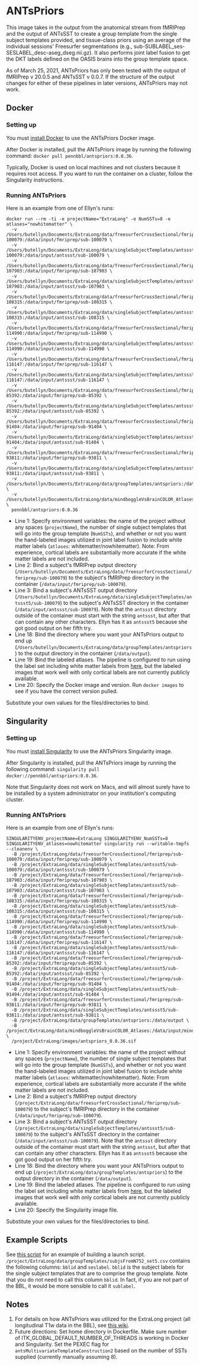 # ANTsPriors

This image takes in the output from the anatomical stream from fMRIPrep and
the output of ANTsSST to create a group template from the single subject templates
provided, and tissue-class priors using an average of the individual sessions'
Freesurfer segmentations (e.g., sub-SUBLABEL_ses-SESLABEL_desc-aseg_dseg.nii.gz).
It also performs joint label fusion to get the DKT labels defined on the OASIS brains
into the group template space.

As of March 25, 2021, ANTsPriors has only been tested with the output of
fMRIPrep v 20.0.5 and ANTsSST v 0.0.7. If the structure of the output changes
for either of these pipelines in later versions, ANTsPriors may not work.

## Docker
### Setting up
You must [install Docker](https://docs.docker.com/get-docker/) to use the ANTsPriors
Docker image.

After Docker is installed, pull the ANTsPriors image by running the following command:
`docker pull pennbbl/antspriors:0.0.36`.

Typically, Docker is used on local machines and not clusters because it requires
root access. If you want to run the container on a cluster, follow the Singularity
instructions.

### Running ANTsPriors
Here is an example from one of Ellyn's runs:
```
docker run --rm -ti -e projectName="ExtraLong" -e NumSSTs=8 -e atlases="nowhitematter" \
  -v /Users/butellyn/Documents/ExtraLong/data/freesurferCrossSectional/fmriprep/sub-100079:/data/input/fmriprep/sub-100079 \
  -v /Users/butellyn/Documents/ExtraLong/data/singleSubjectTemplates/antssst5/sub-100079:/data/input/antssst/sub-100079 \
  -v /Users/butellyn/Documents/ExtraLong/data/freesurferCrossSectional/fmriprep/sub-107903:/data/input/fmriprep/sub-107903 \
  -v /Users/butellyn/Documents/ExtraLong/data/singleSubjectTemplates/antssst5/sub-107903:/data/input/antssst/sub-107903 \
  -v /Users/butellyn/Documents/ExtraLong/data/freesurferCrossSectional/fmriprep/sub-108315:/data/input/fmriprep/sub-108315 \
  -v /Users/butellyn/Documents/ExtraLong/data/singleSubjectTemplates/antssst5/sub-108315:/data/input/antssst/sub-108315 \
  -v /Users/butellyn/Documents/ExtraLong/data/freesurferCrossSectional/fmriprep/sub-114990:/data/input/fmriprep/sub-114990 \
  -v /Users/butellyn/Documents/ExtraLong/data/singleSubjectTemplates/antssst5/sub-114990:/data/input/antssst/sub-114990 \
  -v /Users/butellyn/Documents/ExtraLong/data/freesurferCrossSectional/fmriprep/sub-116147:/data/input/fmriprep/sub-116147 \
  -v /Users/butellyn/Documents/ExtraLong/data/singleSubjectTemplates/antssst5/sub-116147:/data/input/antssst/sub-116147 \
  -v /Users/butellyn/Documents/ExtraLong/data/freesurferCrossSectional/fmriprep/sub-85392:/data/input/fmriprep/sub-85392 \
  -v /Users/butellyn/Documents/ExtraLong/data/singleSubjectTemplates/antssst5/sub-85392:/data/input/antssst/sub-85392 \
  -v /Users/butellyn/Documents/ExtraLong/data/freesurferCrossSectional/fmriprep/sub-91404:/data/input/fmriprep/sub-91404 \
  -v /Users/butellyn/Documents/ExtraLong/data/singleSubjectTemplates/antssst5/sub-91404:/data/input/antssst/sub-91404 \
  -v /Users/butellyn/Documents/ExtraLong/data/freesurferCrossSectional/fmriprep/sub-93811:/data/input/fmriprep/sub-93811 \
  -v /Users/butellyn/Documents/ExtraLong/data/singleSubjectTemplates/antssst5/sub-93811:/data/input/antssst/sub-93811 \
  -v /Users/butellyn/Documents/ExtraLong/data/groupTemplates/antspriors:/data/output \
  -v /Users/butellyn/Documents/ExtraLong/data/mindboggleVsBrainCOLOR_Atlases:/data/input/mindboggleVsBrainCOLOR_Atlases \
  pennbbl/antspriors:0.0.36
```

- Line 1: Specify environment variables: the name of the project without any spaces
(`projectName`), the number of single subject templates that will go into the group
template (`NumSSTs`), and whether or not you want the hand-labeled images utilized
in joint label fusion to include white matter labels (`atlases`: whitematter/nowhitematter).
Note: From experience, cortical labels are substantially more accurate if the white
matter labels are not included.
- Line 2: Bind a subject's fMRIPrep output directory
(`/Users/butellyn/Documents/ExtraLong/data/freesurferCrossSectional/fmriprep/sub-100079`)
to the subject's fMRIPrep directory in the container (`/data/input/fmriprep/sub-100079`).
- Line 3: Bind a subject's ANTsSST output directory
(`/Users/butellyn/Documents/ExtraLong/data/singleSubjectTemplates/antssst5/sub-100079`)
to the subject's ANTsSST directory in the container (`/data/input/antssst/sub-100079`).
Note that the `antssst` directory outside of the container must start with the string
`antssst`, but after that can contain any other characters. Ellyn has it as `antssst5`
because she got good output on her fifth try.
- Line 18: Bind the directory where you want your ANTsPriors output to end up
(`/Users/butellyn/Documents/ExtraLong/data/groupTemplates/antspriors`)
to the output directory in the container (`/data/output`).
- Line 19: Bind the labeled atlases. The pipeline is configured to run using the
label set including white matter labels from
[here](https://dataverse.harvard.edu/dataset.xhtml?persistentId=doi:10.7910/DVN/XCCE9Q),
but the labeled images that work well with only cortical labels are not currently
publicly available.
- Line 20: Specify the Docker image and version. Run `docker images` to see if you
have the correct version pulled.

Substitute your own values for the files/directories to bind.

## Singularity
### Setting up
You must [install Singularity](https://singularity.lbl.gov/docs-installation) to
use the ANTsPriors Singularity image.

After Singularity is installed, pull the ANTsPriors image by running the following command:
`singularity pull docker://pennbbl/antspriors:0.0.36`.

Note that Singularity does not work on Macs, and will almost surely have to be
installed by a system administrator on your institution's computing cluster.

### Running ANTsPriors
Here is an example from one of Ellyn's runs:
```
SINGULARITYENV_projectName=ExtraLong SINGULARITYENV_NumSSTs=8 SINGULARITYENV_atlases=nowhitematter singularity run --writable-tmpfs --cleanenv \
  -B /project/ExtraLong/data/freesurferCrossSectional/fmriprep/sub-100079:/data/input/fmriprep/sub-100079 \
  -B /project/ExtraLong/data/singleSubjectTemplates/antssst5/sub-100079:/data/input/antssst/sub-100079 \
  -B /project/ExtraLong/data/freesurferCrossSectional/fmriprep/sub-107903:/data/input/fmriprep/sub-107903 \
  -B /project/ExtraLong/data/singleSubjectTemplates/antssst5/sub-107903:/data/input/antssst/sub-107903 \
  -B /project/ExtraLong/data/freesurferCrossSectional/fmriprep/sub-108315:/data/input/fmriprep/sub-108315 \
  -B /project/ExtraLong/data/singleSubjectTemplates/antssst5/sub-108315:/data/input/antssst/sub-108315 \
  -B /project/ExtraLong/data/freesurferCrossSectional/fmriprep/sub-114990:/data/input/fmriprep/sub-114990 \
  -B /project/ExtraLong/data/singleSubjectTemplates/antssst5/sub-114990:/data/input/antssst/sub-114990 \
  -B /project/ExtraLong/data/freesurferCrossSectional/fmriprep/sub-116147:/data/input/fmriprep/sub-116147 \
  -B /project/ExtraLong/data/singleSubjectTemplates/antssst5/sub-116147:/data/input/antssst/sub-116147 \
  -B /project/ExtraLong/data/freesurferCrossSectional/fmriprep/sub-85392:/data/input/fmriprep/sub-85392 \
  -B /project/ExtraLong/data/singleSubjectTemplates/antssst5/sub-85392:/data/input/antssst/sub-85392 \
  -B /project/ExtraLong/data/freesurferCrossSectional/fmriprep/sub-91404:/data/input/fmriprep/sub-91404 \
  -B /project/ExtraLong/data/singleSubjectTemplates/antssst5/sub-91404:/data/input/antssst/sub-91404 \
  -B /project/ExtraLong/data/freesurferCrossSectional/fmriprep/sub-93811:/data/input/fmriprep/sub-93811 \
  -B /project/ExtraLong/data/singleSubjectTemplates/antssst5/sub-93811:/data/input/antssst/sub-93811 \
  -B /project/ExtraLong/data/groupTemplates/antspriors:/data/output \
  -B /project/ExtraLong/data/mindboggleVsBrainCOLOR_Atlases:/data/input/mindboggleVsBrainCOLOR_Atlases \
  /project/ExtraLong/images/antspriors_0.0.36.sif
```

- Line 1: Specify environment variables: the name of the project without any spaces
(`projectName`), the number of single subject templates that will go into the group
template (`NumSSTs`), and whether or not you want the hand-labeled images utilized
in joint label fusion to include white matter labels (`atlases`: whitematter/nowhitematter).
Note: From experience, cortical labels are substantially more accurate if the white
matter labels are not included.
- Line 2: Bind a subject's fMRIPrep output directory
(`/project/ExtraLong/data/freesurferCrossSectional/fmriprep/sub-100079`)
to the subject's fMRIPrep directory in the container (`/data/input/fmriprep/sub-100079`).
- Line 3: Bind a subject's ANTsSST output directory
(`/project/ExtraLong/data/singleSubjectTemplates/antssst5/sub-100079`)
to the subject's ANTsSST directory in the container (`/data/input/antssst/sub-100079`).
Note that the `antssst` directory outside of the container must start with the string
`antssst`, but after that can contain any other characters. Ellyn has it as `antssst5`
because she got good output on her fifth try.
- Line 18: Bind the directory where you want your ANTsPriors output to end up
(`/project/ExtraLong/data/groupTemplates/antspriors`)
to the output directory in the container (`/data/output`).
- Line 19: Bind the labeled atlases. The pipeline is configured to run using the
label set including white matter labels from
[here](https://dataverse.harvard.edu/dataset.xhtml?persistentId=doi:10.7910/DVN/XCCE9Q),
but the labeled images that work well with only cortical labels are not currently
publicly available.
- Line 20: Specify the Singularity image file.

Substitute your own values for the files/directories to bind.

## Example Scripts
See [this script](https://github.com/PennBBL/ExtraLong/blob/master/scripts/process/ANTsLong/submitANTsPriors_v0.0.36.py)
for an example of building a launch script. `/project/ExtraLong/data/groupTemplates/subjsFromN752_set5.csv`
contains the following columns: `bblid` and `seslabel`. `bblid` is the subject labels
for the single subject templates that are to comprise the group template. Note
that you do not need to call this column `bblid`. In fact, if you are not part of
the BBL, it would be more sensible to call it `sublabel`.

## Notes
1. For details on how ANTsPriors was utilized for the ExtraLong project (all
longitudinal T1w data in the BBL), see [this wiki](https://github.com/PennBBL/ExtraLong/wiki).
2. Future directions: Set home directory in Dockerfile. Make sure number of
ITK_GLOBAL_DEFAULT_NUMBER_OF_THREADS is working in Docker and Singularity.
Set the PEXEC flag for `antsMultivariateTemplateConstruction2` based on the
number of SSTs supplied (currently manually assuming 8).
